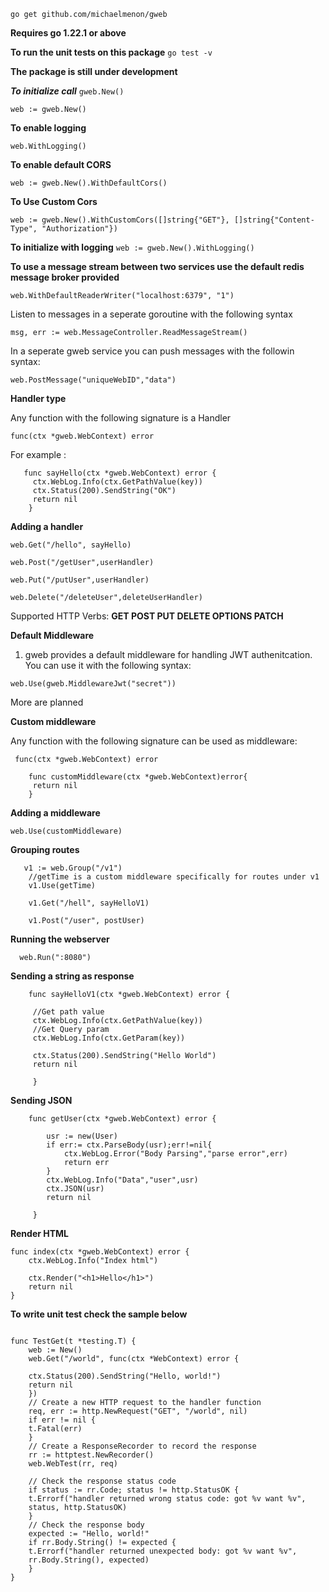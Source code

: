 
`go get github.com/michaelmenon/gweb`

**Requires go 1.22.1 or above**

**To run the unit tests on this package**
``go test -v``

**The package is still under development**

***To initialize call*** `gweb.New()`

    web := gweb.New()

**To enable logging**

    web.WithLogging()

**To enable default CORS**

`web := gweb.New().WithDefaultCors()`

**To Use Custom Cors**

`web := gweb.New().WithCustomCors([]string{"GET"}, []string{"Content-Type", "Authorization"})`

**To initialize with logging**
`web := gweb.New().WithLogging()`

**To use a message stream between two services use the default redis message broker provided**

    web.WithDefaultReaderWriter("localhost:6379", "1")

Listen to messages in a seperate goroutine with the following syntax

    msg, err := web.MessageController.ReadMessageStream()

In a seperate gweb service you can push messages with the followin syntax:

    web.PostMessage("uniqueWebID","data")

**Handler type**

Any function with the following signature is a Handler

    func(ctx *gweb.WebContext) error

For example :

       func sayHello(ctx *gweb.WebContext) error {
         ctx.WebLog.Info(ctx.GetPathValue(key))
         ctx.Status(200).SendString("OK")
         return nil
        }

**Adding a handler**

`web.Get("/hello", sayHello)`

`web.Post("/getUser",userHandler)`

`web.Put("/putUser",userHandler)`

`web.Delete("/deleteUser",deleteUserHandler)`

Supported HTTP Verbs:
**GET POST PUT DELETE OPTIONS PATCH**

**Default Middleware**

1. gweb provides a default middleware for handling JWT authenitcation. You can use it with the following syntax:

`web.Use(gweb.MiddlewareJwt("secret"))`

More are planned

**Custom middleware**

Any function with the following signature can be used as middleware:

     func(ctx *gweb.WebContext) error
    
        func customMiddleware(ctx *gweb.WebContext)error{
         return nil
        }

**Adding a middleware**

    web.Use(customMiddleware)

**Grouping routes**

       v1 := web.Group("/v1")
        //getTime is a custom middleware specifically for routes under v1
        v1.Use(getTime)
        
        v1.Get("/hell", sayHelloV1)
        
        v1.Post("/user", postUser)

**Running the webserver**

      web.Run(":8080")

**Sending a string as response**

```
    func sayHelloV1(ctx *gweb.WebContext) error {
    
     //Get path value
     ctx.WebLog.Info(ctx.GetPathValue(key))
     //Get Query param
     ctx.WebLog.Info(ctx.GetParam(key))

     ctx.Status(200).SendString("Hello World") 
     return nil
    
     }
```

**Sending JSON**

```
    func getUser(ctx *gweb.WebContext) error {
    
        usr := new(User)
        if err:= ctx.ParseBody(usr);err!=nil{
            ctx.WebLog.Error("Body Parsing","parse error",err)
            return err
        }
        ctx.WebLog.Info("Data","user",usr)
        ctx.JSON(usr)
        return nil
    
     }
```

**Render HTML**

```
func index(ctx *gweb.WebContext) error {
    ctx.WebLog.Info("Index html")

    ctx.Render("<h1>Hello</h1>")
    return nil
}
```

**To write unit test check the sample below**

```

func TestGet(t *testing.T) {
    web := New()
    web.Get("/world", func(ctx *WebContext) error {

    ctx.Status(200).SendString("Hello, world!")
    return nil
    })
    // Create a new HTTP request to the handler function
    req, err := http.NewRequest("GET", "/world", nil)
    if err != nil {
    t.Fatal(err)
    }
    // Create a ResponseRecorder to record the response
    rr := httptest.NewRecorder()
    web.WebTest(rr, req)
    
    // Check the response status code
    if status := rr.Code; status != http.StatusOK {
    t.Errorf("handler returned wrong status code: got %v want %v",
    status, http.StatusOK)
    }
    // Check the response body
    expected := "Hello, world!"
    if rr.Body.String() != expected {
    t.Errorf("handler returned unexpected body: got %v want %v",
    rr.Body.String(), expected)
    }
}

```
